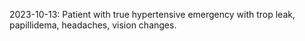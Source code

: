 2023-10-13: Patient with true hypertensive emergency with trop leak, papillidema, headaches, vision changes.  